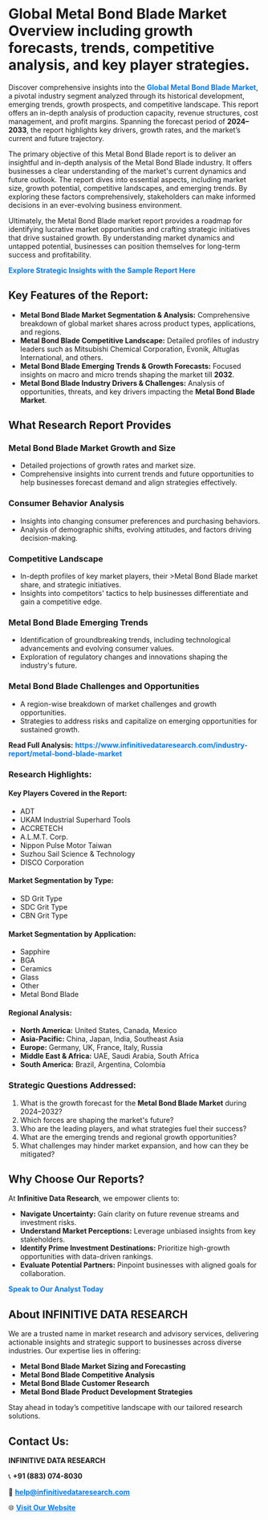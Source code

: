 <h1>Global Metal Bond Blade Market Overview including growth forecasts, trends, competitive analysis, and key player strategies.</h1>
<p>
Discover comprehensive insights into the 
<a href="https://www.infinitivedataresearch.com/industry-report/metal-bond-blade-market" rel="dofollow" style="color: #007BFF; text-decoration: none;"><strong>Global Metal Bond Blade Market</strong></a>, a pivotal industry segment analyzed through its historical development, emerging trends, growth prospects, and competitive landscape. This report offers an in-depth analysis of production capacity, revenue structures, cost management, and profit margins. Spanning the forecast period of <strong>2024–2033</strong>, the report highlights key drivers, growth rates, and the market’s current and future trajectory.
</p>
<p>
The primary objective of this Metal Bond Blade report is to deliver an insightful and in-depth analysis of the Metal Bond Blade industry. It offers businesses a clear understanding of the market's current dynamics and future outlook. The report dives into essential aspects, including market size, growth potential, competitive landscapes, and emerging trends. By exploring these factors comprehensively, stakeholders can make informed decisions in an ever-evolving business environment.
</p>
<p>
Ultimately, the Metal Bond Blade market report provides a roadmap for identifying lucrative market opportunities and crafting strategic initiatives that drive sustained growth. By understanding market dynamics and untapped potential, businesses can position themselves for long-term success and profitability.
</p>
<p>
<a href="https://www.infinitivedataresearch.com/request-sample/reportId=102421" style="color: #007BFF; text-decoration: none;"><strong>Explore Strategic Insights with the Sample Report Here</strong></a>
</p>

<h2>Key Features of the Report:</h2>
<ul>
<li><strong>Metal Bond Blade Market Segmentation & Analysis:</strong> Comprehensive breakdown of global market shares across product types, applications, and regions.</li>
<li><strong>Metal Bond Blade Competitive Landscape:</strong> Detailed profiles of industry leaders such as Mitsubishi Chemical Corporation, Evonik, Altuglas International, and others.</li>
<li><strong>Metal Bond Blade Emerging Trends & Growth Forecasts:</strong> Focused insights on macro and micro trends shaping the market till <strong>2032</strong>.</li>
<li><strong>Metal Bond Blade Industry Drivers & Challenges:</strong> Analysis of opportunities, threats, and key drivers impacting the <strong>Metal Bond Blade Market</strong>.</li>
</ul>

<h2>What Research Report Provides</h2>
<h3>Metal Bond Blade Market Growth and Size</h3>
<ul>
<li>Detailed projections of growth rates and market size.</li>
<li>Comprehensive insights into current trends and future opportunities to help businesses forecast demand and align strategies effectively.</li>
</ul>

<h3>Consumer Behavior Analysis</h3>
<ul>
<li>Insights into changing consumer preferences and purchasing behaviors.</li>
<li>Analysis of demographic shifts, evolving attitudes, and factors driving decision-making.</li>
</ul>

<h3>Competitive Landscape</h3>
<ul>
<li>In-depth profiles of key market players, their >Metal Bond Blade market share, and strategic initiatives.</li>
<li>Insights into competitors' tactics to help businesses differentiate and gain a competitive edge.</li>
</ul>

<h3>Metal Bond Blade Emerging Trends</h3>
<ul>
<li>Identification of groundbreaking trends, including technological advancements and evolving consumer values.</li>
<li>Exploration of regulatory changes and innovations shaping the industry's future.</li>
</ul>

<h3>Metal Bond Blade Challenges and Opportunities</h3>
<ul>
<li>A region-wise breakdown of market challenges and growth opportunities.</li>
<li>Strategies to address risks and capitalize on emerging opportunities for sustained growth.</li>
</ul>
<p><strong>Read Full Analysis:</strong> <a href="https://www.infinitivedataresearch.com/industry-report/metal-bond-blade-market" rel="dofollow" style="color: #007BFF; text-decoration: none;"><strong>https://www.infinitivedataresearch.com/industry-report/metal-bond-blade-market</strong></a></p>
<h3>Research Highlights:</h3>
<h4>Key Players Covered in the Report:</h4>
<ul><li>ADT</li><li>UKAM Industrial Superhard Tools</li><li>ACCRETECH</li><li>A.L.M.T. Corp.</li><li>Nippon Pulse Motor Taiwan</li><li>Suzhou Sail Science &amp; Technology</li><li>DISCO Corporation</li></ul>
<h4>Market Segmentation by Type:</h4>
<ul><li>SD Grit Type</li><li>SDC Grit Type</li><li>CBN Grit Type</li></ul>
<h4>Market Segmentation by Application:</h4>
<ul><li>Sapphire</li><li>BGA</li><li>Ceramics</li><li>Glass</li><li>Other</li><li>Metal Bond Blade</li></ul>

<h4>Regional Analysis:</h4>
<ul>
<li><strong>North America:</strong> United States, Canada, Mexico</li>
<li><strong>Asia-Pacific:</strong> China, Japan, India, Southeast Asia</li>
<li><strong>Europe:</strong> Germany, UK, France, Italy, Russia</li>
<li><strong>Middle East & Africa:</strong> UAE, Saudi Arabia, South Africa</li>
<li><strong>South America:</strong> Brazil, Argentina, Colombia</li>
</ul>

<h3>Strategic Questions Addressed:</h3>
<ol>
<li>What is the growth forecast for the <strong>Metal Bond Blade Market</strong> during 2024–2032?</li>
<li>Which forces are shaping the market's future?</li>
<li>Who are the leading players, and what strategies fuel their success?</li>
<li>What are the emerging trends and regional growth opportunities?</li>
<li>What challenges may hinder market expansion, and how can they be mitigated?</li>
</ol>

<h2>Why Choose Our Reports?</h2>
<p>At <strong>Infinitive Data Research</strong>, we empower clients to:</p>
<ul>
<li><strong>Navigate Uncertainty:</strong> Gain clarity on future revenue streams and investment risks.</li>
<li><strong>Understand Market Perceptions:</strong> Leverage unbiased insights from key stakeholders.</li>
<li><strong>Identify Prime Investment Destinations:</strong> Prioritize high-growth opportunities with data-driven rankings.</li>
<li><strong>Evaluate Potential Partners:</strong> Pinpoint businesses with aligned goals for collaboration.</li>
</ul>
<p><a href="https://www.infinitivedataresearch.com/industry-report/metal-bond-blade-market" rel="dofollow" style="color: #007BFF; text-decoration: none;"><strong>Speak to Our Analyst Today</strong></a></p>

<h2>About INFINITIVE DATA RESEARCH</h2>
<p>We are a trusted name in market research and advisory services, delivering actionable insights and strategic support to businesses across diverse industries. Our expertise lies in offering:</p>
<ul>
<li><strong>Metal Bond Blade Market Sizing and Forecasting</strong></li>
<li><strong>Metal Bond Blade Competitive Analysis</strong></li>
<li><strong>Metal Bond Blade Customer Research</strong></li>
<li><strong>Metal Bond Blade Product Development Strategies</strong></li>
</ul>
<p>Stay ahead in today’s competitive landscape with our tailored research solutions.</p>

<h2>Contact Us:</h2>
<p><strong>INFINITIVE DATA RESEARCH</strong></p>
<p>📞 <strong>+91 (883) 074-8030</strong></p>
<p>📧 <strong><a href="mailto:help@infinitivedataresearch.com" style="color: #007BFF;">help@infinitivedataresearch.com</a></strong></p>
<p>🌐 <strong><a href="https://www.infinitivedataresearch.com" rel="dofollow" style="color: #007BFF;">Visit Our Website</a></strong></p>